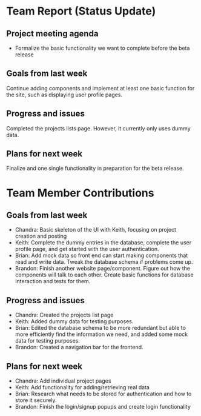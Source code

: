 # Team Report (Status Update)
## Project meeting agenda
* Formalize the basic functionality we want to complete before the beta release

## Goals from last week
Continue adding components and implement at least one basic function for the site, such as displaying user profile pages.

## Progress and issues
Completed the projects lists page. However, it currently only uses dummy data. 

## Plans for next week
Finalize and one single functionality in preparation for the beta release.

# Team Member Contributions
## Goals from last week
* Chandra: Basic skeleton of the UI with Keith, focusing on project creation and posting
* Keith: Complete the dummy entries in the database, complete the user profile page, and get started with the user authentication.
* Brian: Add mock data so front end can start making components that read and write data. Tweak the database schema if problems come up.
* Brandon: Finish another website page/component. Figure out how the components will talk to each other. Create basic functions for database interaction and tests for them. 

## Progress and issues
* Chandra: Created the projects list page
* Keith: Added dummy data for testing purposes. 
* Brian: Edited the database schema to be more redundant but able to more efficiently find the information we need, and added some mock data for testing purposes.
* Brandon: Created a navigation bar for the frontend. 

## Plans for next week
* Chandra: Add individual project pages
* Keith: Add functionality for adding/retrieving real data
* Brian: Research what needs to be stored for authentication and how to store it securely.
* Brandon: Finish the login/signup popups and create login functionality
